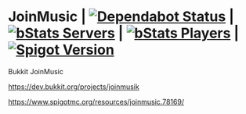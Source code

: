 # JoinMusic | [![Dependabot Status](https://api.dependabot.com/badges/status?host=github&repo=T0biii/JoinMusic)](https://dependabot.com) | [![bStats Servers](https://img.shields.io/bstats/servers/203)](https://bstats.org/plugin/bukkit/JoinMusik) | [![bStats Players](https://img.shields.io/bstats/players/203)](https://bstats.org/plugin/bukkit/JoinMusik) | [![Spigot Version](https://img.shields.io/spiget/version/78169?label=Version)](https://www.spigotmc.org/resources/joinmusic.78169/) 
Bukkit JoinMusic

https://dev.bukkit.org/projects/joinmusik

https://www.spigotmc.org/resources/joinmusic.78169/


